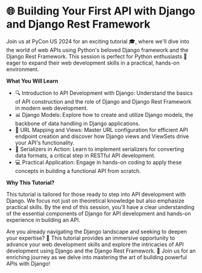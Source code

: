 # 🌐 Building Your First API with Django and Django Rest Framework

Join us at PyCon US 2024 for an exciting tutorial 🎓, where we'll dive into the world of web APIs using Python's beloved Django framework and the Django Rest Framework. This session is perfect for Python enthusiasts 🐍 eager to expand their web development skills in a practical, hands-on environment.

**What You Will Learn**

- 🔍 Introduction to API Development with Django: Understand the basics of API construction and the role of Django and Django Rest Framework in modern web development.
- 📊 Django Models: Explore how to create and utilize Django models, the backbone of data handling in Django applications.
- 🔗 URL Mapping and Views: Master URL configuration for efficient API endpoint creation and discover how Django views and ViewSets drive your API's functionality.
- 🔄 Serializers in Action: Learn to implement serializers for converting data formats, a critical step in RESTful API development.
- 💻 Practical Application: Engage in hands-on coding to apply these concepts in building a functional API from scratch.

**Why This Tutorial?**

This tutorial  is tailored for those ready to step into API development with Django. We focus not just on theoretical knowledge but also emphasize practical skills. By the end of this session, you'll have a clear understanding of the essential components of Django for API development and hands-on experience in building an API.

Are you already navigating the Django landscape and seeking to deepen your expertise? 🌱 This tutorial provides an immersive opportunity to advance your web development skills and explore the intricacies of API development using Django and the Django Rest Framework. 🚀 Join us for an enriching journey as we delve into mastering the art of building powerful APIs with Django!